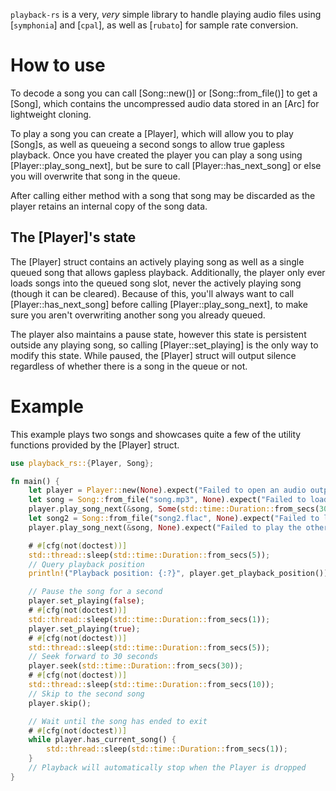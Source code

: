 `playback-rs` is a very, _very_ simple library to handle playing audio files using [`symphonia`] and [`cpal`], as well as [`rubato`] for sample rate conversion.

# How to use
To decode a song you can call [Song::new()] or [Song::from_file()] to get a [Song], which contains the uncompressed audio data stored in an [Arc] for lightweight cloning.

To play a song you can create a [Player], which will allow you to play [Song]s, as well as queueing a second songs to allow true gapless playback.
Once you have created the player you can play a song using [Player::play_song_next], but be sure to call [Player::has_next_song] or else you will overwrite that song in the queue.

After calling either method with a song that song may be discarded as the player retains an internal copy of the song data.

## The [Player]'s state
The [Player] struct contains an actively playing song as well as a single queued song that allows gapless playback.
Additionally, the player only ever loads songs into the queued song slot, never the actively playing song (though it can be cleared).
Because of this, you'll always want to call [Player::has_next_song] before calling [Player::play_song_next], to make sure you aren't overwriting another song you already queued.

The player also maintains a pause state, however this state is persistent outside any playing song, so calling [Player::set_playing] is the only way to modify this state.
While paused, the [Player] struct will output silence regardless of whether there is a song in the queue or not.

# Example
This example plays two songs and showcases quite a few of the utility functions provided by the [Player] struct.

```rust
use playback_rs::{Player, Song};

fn main() {
    let player = Player::new(None).expect("Failed to open an audio output."); // Create a player to play audio with cpal.
    let song = Song::from_file("song.mp3", None).expect("Failed to load or decode the song."); // Decode a song from a file
    player.play_song_next(&song, Some(std::time::Duration::from_secs(30))).expect("Failed to play the song starting at 0:30");
    let song2 = Song::from_file("song2.flac", None).expect("Failed to load or decode the other song.");
    player.play_song_next(&song, None).expect("Failed to play the other song");

    # #[cfg(not(doctest))]
    std::thread::sleep(std::time::Duration::from_secs(5));
    // Query playback position
    println!("Playback position: {:?}", player.get_playback_position());

    // Pause the song for a second
    player.set_playing(false);
    # #[cfg(not(doctest))]
    std::thread::sleep(std::time::Duration::from_secs(1));
    player.set_playing(true);
    # #[cfg(not(doctest))]
    std::thread::sleep(std::time::Duration::from_secs(5));
    // Seek forward to 30 seconds
    player.seek(std::time::Duration::from_secs(30));
    # #[cfg(not(doctest))]
    std::thread::sleep(std::time::Duration::from_secs(10));
    // Skip to the second song
    player.skip();

    // Wait until the song has ended to exit
    # #[cfg(not(doctest))]
    while player.has_current_song() {
        std::thread::sleep(std::time::Duration::from_secs(1));
    }
    // Playback will automatically stop when the Player is dropped
}
```
